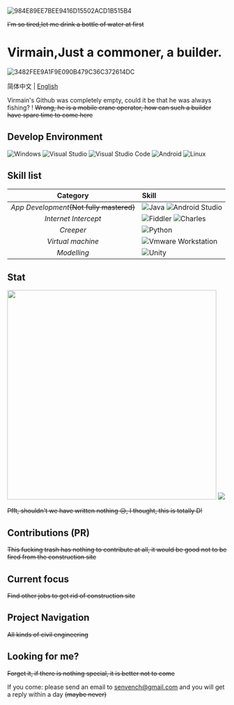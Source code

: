 ![984E89EE7BEE9416D15502ACD1B515B4](https://user-images.githubusercontent.com/91796052/173858018-5445da9d-59e8-456b-b411-f8cb12af162c.jpg)

~~I'm so tired,let me drink a bottle of water at first~~
# Virmain,Just a commoner, a builder.
![3482FEE9A1F9E090B479C36C372614DC](https://user-images.githubusercontent.com/91796052/173857560-037c81a0-bb85-4e08-8612-bdb0be2f2fe6.gif)

简体中文 | [English](./README.en.md)

Virmain's Github was completely empty, could it be that he was always fishing? ! ~~Wrong, he is a mobile crane operator, how can such a builder have spare time to come here~~

## Develop Environment 

![Windows](https://img.shields.io/badge/-Windows-0078D6?style=flat-square&logo=windows&logoColor=white) ![Visual Studio](https://img.shields.io/badge/-Visual_Studio-5C2D91?style=flat-square&logo=visual-studio&logoColor=white) ![Visual Studio Code](https://img.shields.io/badge/-Visual_Studio_Code-007ACC?style=flat-square&logo=visual-studio-code&logoColor=white) ![Android](https://img.shields.io/badge/-Androld-43ae2a?style=flat-square&logo=Android&logoColor=white) ![Linux](https://img.shields.io/badge/-Linux-FF0000?style=flat-square&logo=Linux&logoColor=white)

## Skill list

| Category | Skill |
| :---: | :--- |
| *App Development*~~(Not fully mastered)~~| ![Java](https://img.shields.io/badge/-Java-191970?style=flat-square&logo=Java&logoColor=white) ![Android Studio](https://img.shields.io/badge/-Androld_Studio-43ae2a?style=flat-square&logo=Android&logoColor=white)
| *Internet Intercept* | ![Fiddler](https://img.shields.io/badge/-Fiddler-228B22?style=flat-square&logo=Fiddler&logoColor=white) ![Charles](https://img.shields.io/badge/-Charles-FFFF00?style=flat-square&logo=Charles&logoColor=white)
| *Creeper* | ![Python](https://img.shields.io/badge/-Python-333333?style=flat-square&logo=Python&logoColor=white) 
| *Virtual machine* | ![Vmware Workstation](https://img.shields.io/badge/-Vmware_Workstation-48D1CC?style=flat-square&logo=Vmware&logoColor=white)
| *Modelling* | ![Unity](https://img.shields.io/badge/-Unity-CFCFCF?style=flat-square&logo=Unity&logoColor=black)
## Stat

<p>
<img style="width: 480px;" src="https://github-readme-stats.vercel.app/api?username=virmain&theme=dracula&show_icons=true&count_private=true&include_all_commits=true&locale=en&line_height=24&bg_color=00000010&text_color=c78944" />
<img src="https://github-readme-stats.vercel.app/api/top-langs/?username=virmain&theme=dracula&layout=compact&locale=en&langs_count=10&bg_color=00000010&text_color=c78944&hide=HTML,CSS" />
</p>

~~Pfft, shouldn't we have written nothing 😥, I thought, this is totally D!~~

## Contributions (PR)

~~This fucking trash has nothing to contribute at all, it would be good not to be fired from the construction site~~

## Current focus
~~Find other jobs to get rid of construction site~~

## Project Navigation
~~All kinds of civil engineering~~

## Looking for me?
~~Forget it, if there is nothing special, it is better not to come~~

If you come: please send an email to senvench@gmail.com and you will get a reply within a day ~~(maybe never)~~
